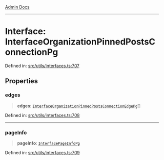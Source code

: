 [Admin Docs](/)

***

# Interface: InterfaceOrganizationPinnedPostsConnectionPg

Defined in: [src/utils/interfaces.ts:707](https://github.com/PalisadoesFoundation/talawa-admin/blob/main/src/utils/interfaces.ts#L707)

## Properties

### edges

> **edges**: [`InterfaceOrganizationPinnedPostsConnectionEdgePg`](InterfaceOrganizationPinnedPostsConnectionEdgePg.md)[]

Defined in: [src/utils/interfaces.ts:708](https://github.com/PalisadoesFoundation/talawa-admin/blob/main/src/utils/interfaces.ts#L708)

***

### pageInfo

> **pageInfo**: [`InterfacePageInfoPg`](InterfacePageInfoPg.md)

Defined in: [src/utils/interfaces.ts:709](https://github.com/PalisadoesFoundation/talawa-admin/blob/main/src/utils/interfaces.ts#L709)
